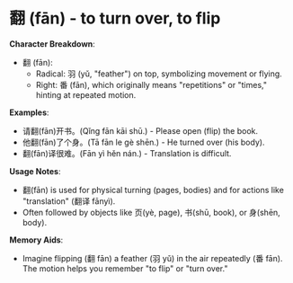 # **翻 (fān) - to turn over, to flip**

**Character Breakdown**:  
- 翻 (fān):
  - Radical: 羽 (yǔ, "feather") on top, symbolizing movement or flying.
  - Right: 番 (fān), which originally means "repetitions" or "times," hinting at repeated motion.

**Examples**:  
- 请翻(fān)开书。(Qǐng fān kāi shū.) - Please open (flip) the book.  
- 他翻(fān)了个身。(Tā fān le gè shēn.) - He turned over (his body).  
- 翻(fān)译很难。(Fān yì hěn nán.) - Translation is difficult.

**Usage Notes**:  
- 翻(fān) is used for physical turning (pages, bodies) and for actions like "translation" (翻译 fānyì).  
- Often followed by objects like 页(yè, page), 书(shū, book), or 身(shēn, body).

**Memory Aids**:  
- Imagine flipping (翻 fān) a feather (羽 yǔ) in the air repeatedly (番 fān). The motion helps you remember "to flip" or "turn over."